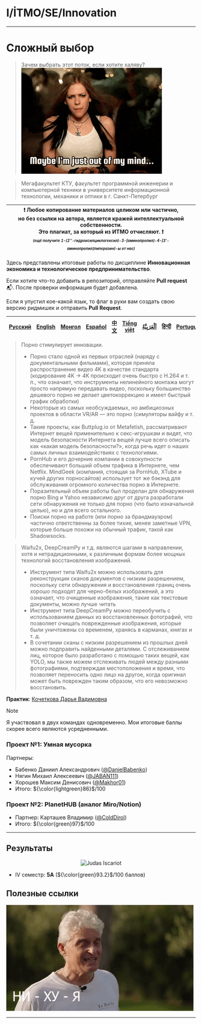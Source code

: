# I/İTMO/SE/Innovation

---
# Сложный выбор
> Зачем выбрать этот поток, если хотите халяву?
> ![Avril](/img/gifs/avril-lavigne.gif)

> Мегафакультет КТУ, факультет программной инженерии и компьютерной техники в университете информационной технологии, механики и оптики в г. Санкт-Петербург

| :exclamation: <b>Любое копирование материалов целиком или частично,<br>но без ссылки на автора, является кражей интеллектуальной собственности.<br>Это плагиат, за который из ИТМО отчисляют.</b> :exclamation:<br><sub><sup><i>(ещё получите 1-(2’’-гидроксилциклогексил)-3-[аминопропил]-4-[3’-аминопропил]пиперазин)-ы от нас)</sup></sub></b> |
|---------------------------------------------------------------------------------------------------------------------------------------------------------------------------------------------------------------------------------------------------------------------------------------------------------------------------------------------------|

Здесь представлены итоговые работы по дисциплине **Инновационная экономика и технологическое предпринимательство**.

Если хотите что-то добавить в репозиторий, отправляйте **Pull request** :mailbox_with_mail:. После проверки информация будет добавлена.

Если я упустил кое-какой язык, то флаг в руки вам создать свою версию ридмишек и отправить **Pull Request**.

| [<strong>Русский</strong>](https://github.com/XVIIStarPlatinum/itmo/blob/master/Software%20Engineering/Innovational%20Economics/README.md) | [<strong>English</strong>](https://github.com/XVIIStarPlatinum/itmo/blob/master/Software%20Engineering/Innovational%20Economics/.docs/README_EN.md) | [<strong>Монгол</strong>](https://github.com/XVIIStarPlatinum/itmo/blob/master/Software%20Engineering/Innovational%20Economics/.docs/README_MN.md) | [<strong>Español</strong>](https://github.com/XVIIStarPlatinum/itmo/blob/master/Software%20Engineering/Innovational%20Economics/.docs/README_ES.md) | [<strong>中文</strong>](https://github.com/XVIIStarPlatinum/itmo/blob/master/Software%20Engineering/Innovational%20Economics/.docs/README_CN.md) | [<strong>Tiếng việt</strong>](https://github.com/XVIIStarPlatinum/itmo/blob/master/Software%20Engineering/Innovational%20Economics/.docs/README_VN.md) | [<strong><p dir="rtl" lang="ar">اَلْعَرَبِيَّةُ</p></strong>](https://github.com/XVIIStarPlatinum/itmo/blob/master/Software%20Engineering/Innovational%20Economics/.docs/README_AR.md) | [<strong>हिन्दी</strong>](https://github.com/XVIIStarPlatinum/itmo/blob/master/Software%20Engineering/Innovational%20Economics/.docs/README_IN.md) | [<strong>Português</strong>](https://github.com/XVIIStarPlatinum/itmo/blob/master/Software%20Engineering/Innovational%20Economics/.docs/README_PT.md) |
|--------------------------------------------------------------------------------------------------------------------------------------------|-----------------------------------------------------------------------------------------------------------------------------------------------------|----------------------------------------------------------------------------------------------------------------------------------------------------|-----------------------------------------------------------------------------------------------------------------------------------------------------|------------------------------------------------------------------------------------------------------------------------------------------------|--------------------------------------------------------------------------------------------------------------------------------------------------------|----------------------------------------------------------------------------------------------------------------------------------------------------------------------------------------|----------------------------------------------------------------------------------------------------------------------------------------------------|-------------------------------------------------------------------------------------------------------------------------------------------------------|
> Порно стимулирует инновации.
> - Порно стало одной из первых отраслей (наряду с документальными фильмами), которая приняла распространение видео 4K в качестве стандарта (кодирование 4K -> 4K происходит очень быстро с H.264 и т. п., что означает, что инструменты нелинейного монтажа могут просто напрямую передавать видео, поскольку большинство дешевого порно не делает цветокоррекцию и имеет быстрый график обработки)
> - Некоторые из самых необсуждаемых, но амбициозных проектов в области VR/AR — это порно (симуляторы вайфу и т. д.
> - Такие проекты, как Buttplug.io от Metafetish, рассматривают Интернет вещей применительно к секс-игрушкам и видят, что модель безопасности Интернета вещей лучше всего описать как «какая модель безопасности?», когда речь идет о наших самых личных взаимодействиях с технологиями.
> - PornHub и его дочерние компании в совокупности обеспечивают больший объем трафика в Интернете, чем Netflix. MindGeek (компания, стоящая за PornHub, XTube и кучей других порносайтов) использует тот же бэкэнд для обслуживания огромного количества порно в Интернете.
> - Поразительный объем работы был проделан для обнаружения порно Bing и Yahoo независимо друг от друга разработали сети обнаружения не только для порно (что было изначальной целью), но и для всего остального.
> - Поиски порно на работе (или порно за брандмауэром) частично ответственны за более тихие, менее заметные VPN, которые больше похожи на обычный трафик, такой как Shadowsocks.

> Waifu2x, DeepCreamPy и т.д. являются шагами в направлении, хотя и нетрадиционными, к различным формам более мощных технологий восстановления изображений.
> - Инструмент типа Waifu2x можно использовать для реконструкции сканов документов с низким разрешением, поскольку сети обнаружения и восстановления границ очень хорошо подходят для черно-белых изображений, а это означает, что очищенные изображения, такие как текстовые документы, можно лучше читать
> - Инструмент типа DeepCreamPy можно переобучить с использованием данных из восстановленных фотографий, что позволяет очищать поврежденные изображения, которые были уничтожены со временем, хранясь в карманах, книгах и т. д.
> - В сочетании сканы с низким разрешением из прошлых дней можно подправить найденными деталями. С отслеживанием лиц, которое было разработано с помощью таких вещей, как YOLO, мы также можем отслеживать людей между разными фотографиями, подтверждая местоположения и время, что позволяет переносить одно лицо на другое, когда оригинал может быть поврежден таким образом, что его невозможно восстановить.

**Практик**: [Кочеткова Дарья Вадимовна](https://my.itmo.ru/persons/184351)

> [!NOTE]
> Я участвовал в двух командах одновременно. Мои итоговые баллы скорее всего являются усредненными.

### Проект №1: Умная мусорка
Партнеры:
- Бабенко Даниил Александрович ([@DanielBabenko](https://github.com/DanielBabenko))
- Нягин Михаил Алексеевич ([@JABAN111](https://github.com/JABAN111))
- Хорошев Максим Денисович ([@Makhor01](https://github.com/Makhor01))
- Итого: ${\color{lightgreen}86}$/100
### Проект №2: PlanetHUB (аналог Miro/Notion)
- Партнер: Карташев Владимир ([@ColdDirol](https://github.com/ColdDirol))
- Итого: ${\color{green}97}$/100
---
## Результаты

<p align="center">
    <img src="https://media1.tenor.com/m/f5cy3-eyKCUAAAAC/its-always-sunny-in-philadelphia-playing-both-sides.gif" alt="Judas Iscariot"/>
</p>

- IV семестр: **5A** (${\color{green}93.2}$/100 баллов)

## Полезные ссылки <a name="links"></a>
![tinkov](/img/gifs/oleg-tinkov.gif)

---